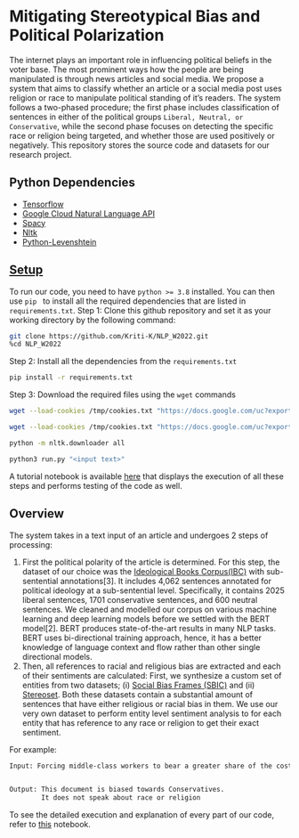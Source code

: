 
# Mitigating Stereotypical Bias and Political Polarization

The internet plays an important role in influencing political beliefs in the voter base. The most prominent ways how the people are being manipulated is through news articles and social media. We propose a system that aims to classify whether an article or a social media post uses religion or race to manipulate political standing of it’s readers. The system follows a two-phased procedure; the first phase includes classification of sentences in either of the political groups ``Liberal, Neutral, or Conservative``, while the second phase focuses on detecting the specific race or religion being targeted, and whether those are used positively or negatively. This repository stores the source code and datasets for our research project.  

## Python Dependencies

- [Tensorflow](https://www.tensorflow.org/)
- [Google Cloud Natural Language API](https://cloud.google.com/natural-language)
- [Spacy](https://spacy.io/)
- [Nltk](https://www.nltk.org/)
- [Python-Levenshtein](https://pypi.org/project/python-Levenshtein)

## [Setup](https://colab.research.google.com/drive/1EQ7-7QyUd1A7B6zIB5p6mK0ZIZYHd3IB?authuser=1#scrollTo=kr8pSED4YSPv)
To run our code, you need to have ```python >= 3.8``` installed. You can then use ```pip ``` to install all the required dependencies that are listed in ```requirements.txt```. 
Step 1: Clone this github repository and set it as your working directory by the following command:
```bash
git clone https://github.com/Kriti-K/NLP_W2022.git
%cd NLP_W2022
```
Step 2: Install all the dependencies from the ```requirements.txt```
```bash
pip install -r requirements.txt
```
Step 3: Download the required files using the ```wget``` commands
```bash
wget --load-cookies /tmp/cookies.txt "https://docs.google.com/uc?export=download&confirm=$(wget --quiet --save-cookies /tmp/cookies.txt --keep-session-cookies --no-check-certificate 'https://docs.google.com/uc?export=download&id=1pVViO4phYWIJ2UgC_xaZrU4Y_1fVcNDF' -O- | sed -rn 's/.*confirm=([0-9A-Za-z_]+).*/\1\n/p')&id=1pVViO4phYWIJ2UgC_xaZrU4Y_1fVcNDF" -O /content/NLP_W2022/Models/IBC_BERT/variables/variables.data-00000-of-00001 && rm -rf /tmp/cookies.txt

wget --load-cookies /tmp/cookies.txt "https://docs.google.com/uc?export=download&confirm=$(wget --quiet --save-cookies /tmp/cookies.txt --keep-session-cookies --no-check-certificate 'https://docs.google.com/uc?export=download&id=1A4cSYIi5fak-dMmP5uNaYeGTAbbk-rg9' -O- | sed -rn 's/.*confirm=([0-9A-Za-z_]+).*/\1\n/p')&id=1A4cSYIi5fak-dMmP5uNaYeGTAbbk-rg9" -O /content/NLP_W2022/Code/gcp_creds.json && rm -rf /tmp/cookies.txt

python -m nltk.downloader all
``` 

```bash
python3 run.py "<input text>"        
```
A tutorial notebook is available [here](https://colab.research.google.com/drive/1EQ7-7QyUd1A7B6zIB5p6mK0ZIZYHd3IB?authuser=1#scrollTo=kr8pSED4YSPv) that displays the execution of all these steps and performs testing of the code as well. 

## Overview
The system takes in a text input of an article and undergoes 2 steps of processing: 
1. First the political polarity of the article is determined.
	For this step, the dataset of our choice was the [Ideological Books Corpus(IBC)](https://people.cs.umass.edu/~miyyer/ibc/index.html) with sub-sentential annotations[3]. It includes 4,062 sentences annotated for political ideology at a sub-sentential level. Specifically, it contains 2025 liberal sentences, 1701 conservative sentences, and 600 neutral sentences. 
	We cleaned and modelled our corpus on various machine learning and deep learning models before we settled with the BERT model[2]. BERT produces state-of-the-art results in many NLP tasks. BERT uses bi-directional training approach, hence, it has a better knowledge of language context and flow rather than other single directional models.
2. Then, all references to racial and religious bias are extracted and each of their sentiments are calculated:
	First, we synthesize a custom set of entities from two datasets; (i) [Social Bias Frames (SBIC)](https://arxiv.org/abs/1911.03891) and (ii) [Stereoset](https://arxiv.org/abs/2004.09456). Both these datasets contain a substantial amount of sentences that have either religious or racial bias in them.
	We use our very own dataset to perform entity level sentiment analysis to for each entity that has reference to any race or religion to get their exact sentiment. 

For example:
```bash
Input: Forcing middle-class workers to bear a greater share of the cost of government weakens their support for needed investments and stirs resentment toward those who depend on public services the most .


Output: This document is biased towards Conservatives. 
		It does not speak about race or religion
```

To see the detailed execution and explanation of every part of our code, refer to [this](https://colab.research.google.com/drive/1pqRSOrfyt7uxev3SLYFKioloI7ElW4g4?usp=sharing) notebook.
